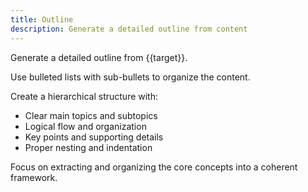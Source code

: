 ```yaml
---
title: Outline
description: Generate a detailed outline from content
---
```


Generate a detailed outline from {{target}}.

Use bulleted lists with sub-bullets to organize the content.

Create a hierarchical structure with:

- Clear main topics and subtopics
- Logical flow and organization
- Key points and supporting details
- Proper nesting and indentation

Focus on extracting and organizing the core concepts into a coherent framework.

